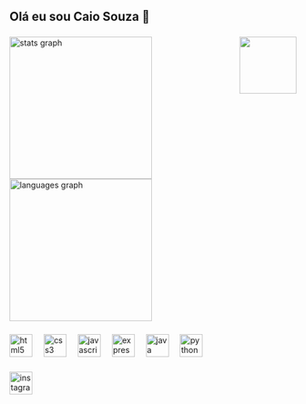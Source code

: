 <h2 align="left">Olá eu sou Caio Souza 👋</h2>

###

<img align="right" height="100" src="https://media.tenor.com/nE9laAoTsBEAAAAi/luffy-gear-5-laughing-sticker.gif"  />

###

<div align="left">
  <img src="https://github-readme-stats.vercel.app/api?username=Kai0ult&hide_title=false&hide_rank=false&show_icons=true&include_all_commits=false&count_private=true&disable_animations=false&theme=dracula&locale=en&hide_border=true&order=1" height="250" alt="stats graph"  />
  <img src="https://github-readme-stats.vercel.app/api/top-langs?username=Kai0ult&locale=en&hide_title=false&layout=compact&card_width=320&langs_count=5&theme=dracula&hide_border=true&order=2" height="250" alt="languages graph"  />
</div>

###

<div align="left">
  <img src="https://skillicons.dev/icons?i=html" height="40" alt="html5 logo"  />
  <img width="12" />
  <img src="https://skillicons.dev/icons?i=css" height="40" alt="css3 logo"  />
  <img width="12" />
  <img src="https://skillicons.dev/icons?i=js" height="40" alt="javascript logo"  />
  <img width="12" />
  <img src="https://skillicons.dev/icons?i=express" height="40" alt="express logo"  />
  <img width="12" />
  <img src="https://skillicons.dev/icons?i=java" height="40" alt="java logo"  />
  <img width="12" />
  <img src="https://skillicons.dev/icons?i=py" height="40" alt="python logo"  />
</div>

###

<div align="left">
  <a href="https://www.instagram.com/caiosouza58/" target="_blank">
    <img src="https://img.shields.io/static/v1?message=Instagram&logo=instagram&label=&color=E4405F&logoColor=white&labelColor=&style=for-the-badge" height="40" alt="instagram logo"  />
  </a>

</div>

###
